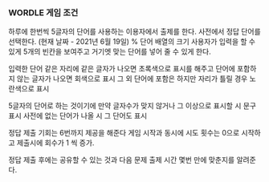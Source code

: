 

### WORDLE 게임 조건

하루에 한번씩 5글자의 단어를 사용하는 이용자에서 출제를 한다.
사전에서 정답 단어를 선택한다. (현재 날짜 - 2021년 6월 19일) % 단어 배열의 크기
사용자가 입력을 할 수 있게 5개의 빈칸을 보여주고 거기엣 맞는 단어를 넣어 줄 수 있게 한다.

입력한 단어 같은 자리에 같은 글자가 나오면 초록색으로 표시를 해주고
	단어에 포함하지 않는 글자가 나오면 회색으로 표시
	그 외 단어에 포함은 하지만 자리가 틀릴 경우 노란색으로 표시

5글자의 단어로 하는 것이기에 만약 글자수가 맞지 않거나 그 이상으로 표시할 시 문구 표시
 사전에 없는 단어가 나올 시 그 단어도 표시

정답 제출 기회는 6번까지 제공을 해준다 
게임 시작과 동시에 시도 횟수는 0으로 시작하고 제출시에 회수가 1 씩 증가.

정답 제출 후에는 
공유할 수 있는 것과 다음 문제 출제 시간 몇번 만에 맞춘지를 알려준다.
